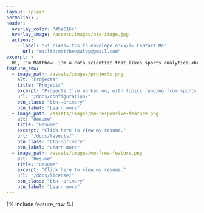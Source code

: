 ```yaml
---
layout: splash
permalink: /
header:
  overlay_color: "#5e616c"
  overlay_image: /assets/images/bio-image.jpg
  actions:
    - label: "<i class='fas fa-envelope-o'></i> Contact Me"
      url: "mailto:matthewpaley@gmail.com"
excerpt: >
  Hi, I'm Matthew. I'm a data scientist that likes sports analytics.<br />
feature_row:
  - image_path: /assets/images/projects.png
    alt: "Projects"
    title: "Projects"
    excerpt: "Projects I've worked on, with topics ranging from sports, TV, and Spotify."
    url: "/docs/configuration/"
    btn_class: "btn--primary"
    btn_label: "Learn more"
  - image_path: /assets/images/mm-responsive-feature.png
    alt: "Resume"
    title: "Resume"
    excerpt: "Click here to view my resume."
    url: "/docs/layouts/"
    btn_class: "btn--primary"
    btn_label: "Learn more"
  - image_path: /assets/images/mm-free-feature.png
    alt: "Resume"
    title: "Resume"
    excerpt: "Click here to view my resume."
    url: "/docs/license/"
    btn_class: "btn--primary"
    btn_label: "Learn more"      
---
```

{% include feature_row %}